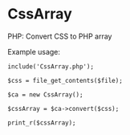 # CssArray
PHP: Convert CSS to PHP array

Example usage:

	include('CssArray.php');

	$css = file_get_contents($file);
	
	$ca = new CssArray();
	
	$cssArray = $ca->convert($css);
	
	print_r($cssArray);
